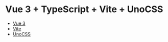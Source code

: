 # Vue 3 + TypeScript + Vite + UnoCSS

- [Vue 3](https://vuejs.org)
- [Vite](https://vite.dev)
- [UnoCSS](https://unocss.dev)
